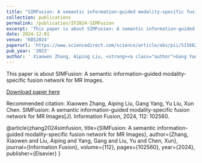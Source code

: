 ```yaml
---
title: "SIMFusion: A semantic information-guided modality-specific fusion network for MR Images"
collection: publications
permalink: /publication/IF2024-SIMFusion
excerpt: 'This paper is about SIMFusion: A semantic information-guided modality-specific fusion network for MR Images.'
date: 2024-12-01
venue: 'KBS2024'
paperurl: 'https://www.sciencedirect.com/science/article/abs/pii/S1566253524003385' 
pub_year: '2023'
author: ' Xiaowen Zhang, Aiping Liu, <strong><a class="author">Gang Yang</a></strong>, Yu Liu, Xun Chen'
---
```

This paper is about SIMFusion: A semantic information-guided modality-specific fusion network for MR Images.

[Download paper here](https://www.sciencedirect.com/science/article/abs/pii/S1566253524003385)

Recommended citation: Xiaowen Zhang, Aiping Liu, Gang Yang, Yu Liu, Xun Chen. SIMFusion: A semantic information-guided modality-specific fusion network for MR Images[J]. Information Fusion, 2024, 112: 102560.

@article{zhang2024simfusion,
  title={SIMFusion: A semantic information-guided modality-specific fusion network for MR Images},
  author={Zhang, Xiaowen and Liu, Aiping and Yang, Gang and Liu, Yu and Chen, Xun},
  journal={Information Fusion},
  volume={112},
  pages={102560},
  year={2024},
  publisher={Elsevier}
}
